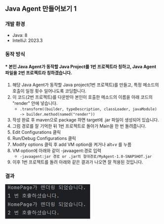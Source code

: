## Java Agent 만들어보기 1

### 개발 환경
* Java: 8
* IntelliJ: 2023.3

### 동작 방식

#### * 본인 Java Agent가 동작할 Java Project를 1번 프로젝트라 칭하고, Java Agent 파일을 2번 프로젝트라 칭하겠습니다.
1. 해당 Java Agent가 동작할 Java project(1번 프로젝트)를 만들고, 특정 메소드의 호출이 일정 횟수 일어나도록 코딩합니다.
2. 이 코드(2번 프로젝트)를 다운받아 본인이 호출한 메소드의 이름을 아래 코드의 "render" 안에 넣습니다.
    - `.transform((builder, typeDescription, classLoader, javaModule) -> builder.method(named("render"))`
3. 작성 완료 후 maven으로 package 하면 target에 .jar 파일이 생성되어 있습니다.
4. 그럼 경로를 잘 기억한 뒤 1번 프로젝트로 돌아가 Main을 한 번 돌려줍니다.
5. Edit Configurations 클릭
6. Run/Debug Configurations 클릭
7. Modify options 클릭 후 add VM option을 켜거나 alt+v 를 누름
8. VM option에 아래와 같이 -javaagent:경로 입력
   - `-javaagent:jar 경로 or .jar의 절대경로/MyAgent-1.0-SNAPSHOT.jar`
9. 이후 1번 프로젝트를 돌려 아래와 같은 결과가 나오면 잘 적용된 것입니다.

### 결과

![n번 랜더링 된 결과가 나옵니다..png](img/JavaAgentResult.png)